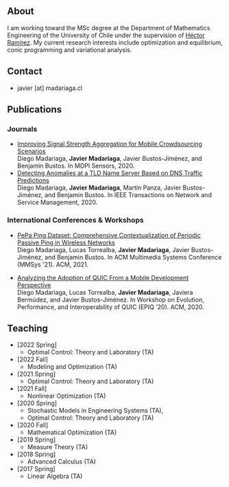 ## About

I am working toward the MSc degree at the Department of Mathematics Engineering of the University of Chile under the supervision of [Héctor Ramírez](https://sites.google.com/site/hectorramirezhomepage/home). My current research interests include optimization and equilibrium, conic programming and variational analysis.

## Contact

* javier [at] madariaga.cl

## Publications

### Journals

* [Improving Signal Strength Aggregation for Mobile Crowdsourcing Scenarios](https://www.mdpi.com/1424-8220/21/4/1084/htm)<br/>Diego Madariaga, **Javier Madariaga**, Javier Bustos-Jiménez, and Benjamin Bustos. In MDPI Sensors, 2020.
* [Detecting Anomalies at a TLD Name Server Based on DNS Traffic Predictions](https://doi.org/10.1109/TNSM.2021.3051195)<br/>Diego Madariaga, **Javier Madariaga**, Martín Panza, Javier Bustos-Jiménez, and Benjamin Bustos. In IEEE Transactions on Network and Service Management, 2020.

### International Conferences & Workshops

* [PePa Ping Dataset: Comprehensive Contextualization of Periodic Passive Ping in Wireless Networks](https://dl.acm.org/doi/abs/10.1145/3458305.3478456)<br/>Diego Madariaga, Lucas Torrealba, **Javier Madariaga**, Javier Bustos-Jiménez, and Benjamin Bustos. In ACM Multimedia Systems Conference (MMSys '21). ACM, 2021.

* [Analyzing the Adoption of QUIC From a Mobile Development Perspective](https://dl.acm.org/doi/abs/10.1145/3405796.3405830)<br/>Diego Madariaga, Lucas Torrealba, **Javier Madariaga**, Javiera Bermúdez, and Javier Bustos-Jiménez. In Workshop on Evolution, Performance, and Interoperability of QUIC (EPIQ ’20). ACM, 2020.

## Teaching
* [2022 Spring] 
    * Optimal Control: Theory and Laboratory (TA)
* [2022 Fall] 
    * Modeling and Optimization (TA)
* [2021 Spring] 
    * Optimal Control: Theory and Laboratory (TA)
* [2021 Fall]
   * Nonlinear Optimization (TA)
* [2020 Spring] 
    * Stochastic Models in Engineering Systems (TA), 
    * Optimal Control: Theory and Laboratory (TA)
* [2020 Fall] 
    * Mathematical Optimization (TA)
* [2019 Spring] 
    * Measure Theory (TA)
* [2018 Spring] 
    * Advanced Calculus (TA)
* [2017 Spring] 
    * Linear Algebra (TA)
